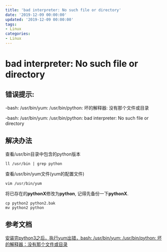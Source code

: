 ```yaml
---
title: 'bad interpreter: No such file or directory'
date: '2019-12-09 00:00:00'
updated: '2019-12-09 00:00:00'
tags:
- Linux
categories:
- Linux
---
```

# bad interpreter: No such file or directory

## 错误提示:
-bash: /usr/bin/yum: /usr/bin/python: 坏的解释器: 没有那个文件或目录

-bash: /usr/bin/yum: /usr/bin/python: bad interpreter: No such file or directory

## 解决办法

查看/usr/bin目录中包含的python版本
```shell
ll /usr/bin | grep python
```

查看/usr/bin/yum文件(yum的配置文件)
```shell
vim /usr/bin/yum
```

将已存在的**pythonX**修改为**python**, 记得先备份一下**pythonX**.
```shell
cp python2 python2.bak
mv python2 python
```

## 参考文档
[安装完python3之后，执行yum出错，bash: /usr/bin/yum: /usr/bin/python: 坏的解释器：没有那个文件或目录](https://blog.csdn.net/wtwcsdn123/article/details/84836064)
